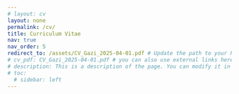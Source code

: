 ```yaml
---
# layout: cv
layout: none
permalink: /cv/
title: Curriculum Vitae
nav: true
nav_order: 5
redirect_to: /assets/CV_Gazi_2025-04-01.pdf # Update the path to your PDF file
# cv_pdf: CV_Gazi_2025-04-01.pdf # you can also use external links here
# description: This is a description of the page. You can modify it in '_pages/cv.md'. You can also change or remove the top pdf download button.
# toc:
  # sidebar: left
---
```

